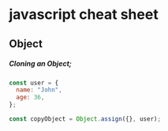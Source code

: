 # javascript cheat sheet

## Object

##### Cloning an Object;

```js
const user = {
  name: "John",
  age: 36,
};

const copyObject = Object.assign({}, user);
```
